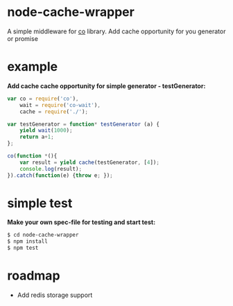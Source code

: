 node-cache-wrapper
===================

A simple middleware for [co](https://github.com/tj/co) library. 
Add cache opportunity for you generator or promise 

example
===========

**Add cache cache opportunity for simple generator - testGenerator:**

```javascript
var co = require('co'),
    wait = require('co-wait'),
    cache = require('./');

var testGenerator = function* testGenerator (a) {
    yield wait(1000);
    return a+1;
};

co(function *(){
    var result = yield cache(testGenerator, [4]);
    console.log(result);
}).catch(function(e) {throw e; });
```


simple test
===========

**Make your own spec-file for testing and start test:**

```sh
$ cd node-cache-wrapper
$ npm install
$ npm test
```


roadmap
=======

   * Add redis storage support
